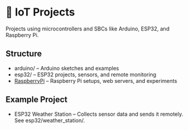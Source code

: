 # 🔧 IoT Projects

Projects using microcontrollers and SBCs like Arduino, ESP32, and Raspberry Pi.

## Structure
- arduino/ – Arduino sketches and examples
- esp32/ – ESP32 projects, sensors, and remote monitoring
- [RaspberryPi](/iot/raspberrypi) – Raspberry Pi setups, web servers, and experiments

## Example Project
- ESP32 Weather Station – Collects sensor data and sends it remotely. See esp32/weather_station/.
